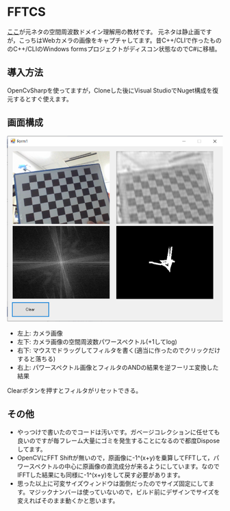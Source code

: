 # FFTCS

[ここ](https://www.youtube.com/watch?v=qB0cffZpw-A)が元ネタの空間周波数ドメイン理解用の教材です。
元ネタは静止画ですが，こっちはWebカメラの画像をキャプチャしてます。昔C++/CLIで作ったもののC++/CLIのWindows formsプロジェクトがディスコン状態なのでC#に移植。

## 導入方法

OpenCvSharpを使ってますが，Cloneした後にVisual StudioでNuget構成を復元するとすぐ使えます。

## 画面構成

![](https://github.com/eiichiromomma/FFTCS/blob/master/sample.png)

* 左上: カメラ画像
* 左下: カメラ画像の空間周波数パワースペクトル(+1してlog)
* 右下: マウスでドラッグしてフィルタを書く(適当に作ったのでクリックだけすると落ちる)
* 右上: パワースペクトル画像とフィルタのANDの結果を逆フーリエ変換した結果

Clearボタンを押すとフィルタがリセットできる。

## その他

* やっつけで書いたのでコードは汚いです。ガベージコレクションに任せても良いのですが毎フレーム大量にゴミを発生することになるので都度Disposeしてます。
* OpenCVにFFT Shiftが無いので，原画像に-1^(x+y)を乗算してFFTして，パワースペクトルの中心に原画像の直流成分が来るようにしています。なのでIFFTした結果にも同様に-1^(x+y)をして戻す必要があります。
* 思った以上に可変サイズウィンドウは面倒だったのでサイズ固定にしてます。マジックナンバーは使っていないので，ビルド前にデザインでサイズを変えればそのまま動くかと思います。

